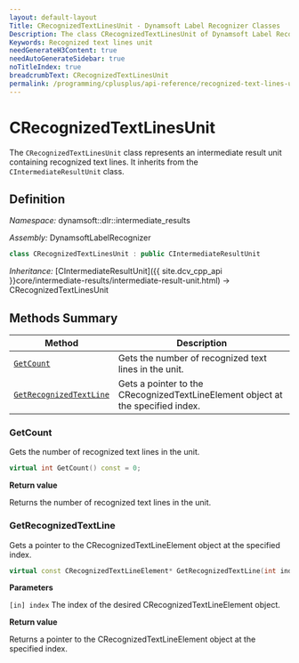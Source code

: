 ```yaml
---
layout: default-layout
Title: CRecognizedTextLinesUnit - Dynamsoft Label Recognizer Classes
Description: The class CRecognizedTextLinesUnit of Dynamsoft Label Recognizer represents an intermediate result unit containing recognized text lines.
Keywords: Recognized text lines unit
needGenerateH3Content: true
needAutoGenerateSidebar: true
noTitleIndex: true
breadcrumbText: CRecognizedTextLinesUnit
permalink: /programming/cplusplus/api-reference/recognized-text-lines-unit.html
---
```


# CRecognizedTextLinesUnit

The `CRecognizedTextLinesUnit` class represents an intermediate result unit containing recognized text lines. It inherits from the `CIntermediateResultUnit` class.

## Definition

*Namespace:* dynamsoft::dlr::intermediate_results

*Assembly:* DynamsoftLabelRecognizer

```cpp
class CRecognizedTextLinesUnit : public CIntermediateResultUnit
```

*Inheritance:* [CIntermediateResultUnit]({{ site.dcv_cpp_api }}core/intermediate-results/intermediate-result-unit.html) -> CRecognizedTextLinesUnit


## Methods Summary

| Method               | Description |
|----------------------|-------------|
| [`GetCount`](#getcount) | Gets the number of recognized text lines in the unit.|
| [`GetRecognizedTextLine`](#getrecognizedtextline) | Gets a pointer to the CRecognizedTextLineElement object at the specified index. |

### GetCount

Gets the number of recognized text lines in the unit.

```cpp
virtual int GetCount() const = 0;
```

**Return value**

Returns the number of recognized text lines in the unit.

### GetRecognizedTextLine

Gets a pointer to the CRecognizedTextLineElement object at the specified index.

```cpp
virtual const CRecognizedTextLineElement* GetRecognizedTextLine(int index) const = 0;
```

**Parameters**

`[in] index` The index of the desired CRecognizedTextLineElement object.

**Return value**

Returns a pointer to the CRecognizedTextLineElement object at the specified index.
